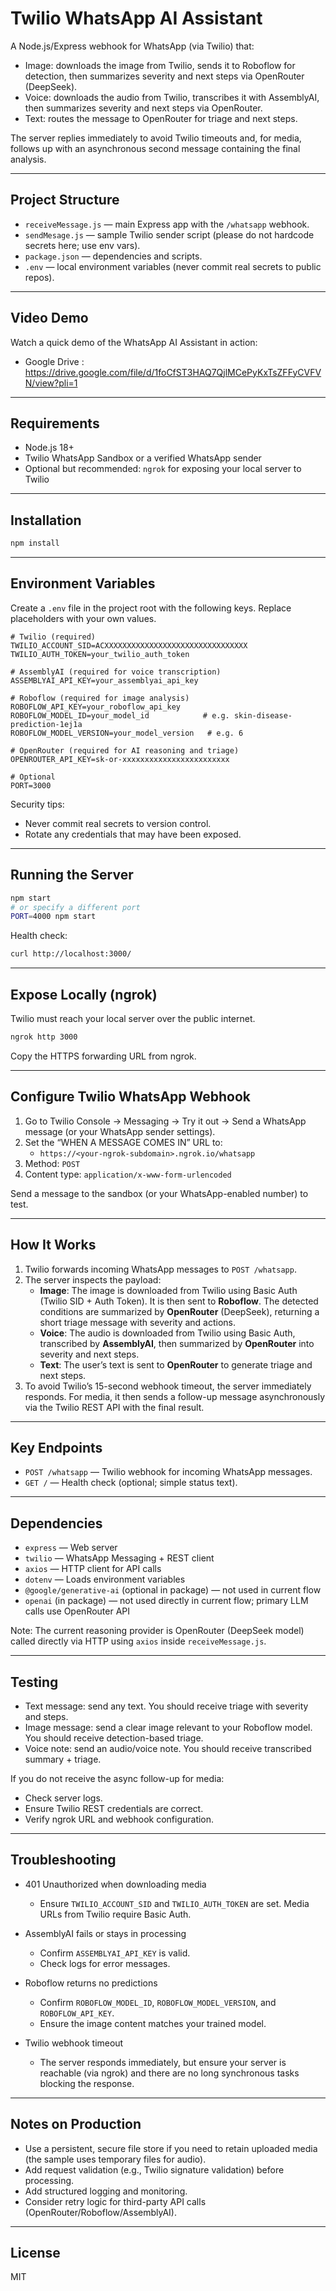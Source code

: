 # Twilio WhatsApp AI Assistant

A Node.js/Express webhook for WhatsApp (via Twilio) that:

- Image: downloads the image from Twilio, sends it to Roboflow for detection, then summarizes severity and next steps via OpenRouter (DeepSeek).
- Voice: downloads the audio from Twilio, transcribes it with AssemblyAI, then summarizes severity and next steps via OpenRouter.
- Text: routes the message to OpenRouter for triage and next steps.

The server replies immediately to avoid Twilio timeouts and, for media, follows up with an asynchronous second message containing the final analysis.

---

## Project Structure

- `receiveMessage.js` — main Express app with the `/whatsapp` webhook.
- `sendMesage.js` — sample Twilio sender script (please do not hardcode secrets here; use env vars).
- `package.json` — dependencies and scripts.
- `.env` — local environment variables (never commit real secrets to public repos).

---

## Video Demo

Watch a quick demo of the WhatsApp AI Assistant in action:

- Google Drive : https://drive.google.com/file/d/1foCfST3HAQ7QjlMCePyKxTsZFFyCVFVN/view?pli=1


---

## Requirements

- Node.js 18+
- Twilio WhatsApp Sandbox or a verified WhatsApp sender
- Optional but recommended: `ngrok` for exposing your local server to Twilio

---

## Installation

```bash
npm install
```

---

## Environment Variables

Create a `.env` file in the project root with the following keys. Replace placeholders with your own values.

```env
# Twilio (required)
TWILIO_ACCOUNT_SID=ACXXXXXXXXXXXXXXXXXXXXXXXXXXXXXXXX
TWILIO_AUTH_TOKEN=your_twilio_auth_token

# AssemblyAI (required for voice transcription)
ASSEMBLYAI_API_KEY=your_assemblyai_api_key

# Roboflow (required for image analysis)
ROBOFLOW_API_KEY=your_roboflow_api_key
ROBOFLOW_MODEL_ID=your_model_id            # e.g. skin-disease-prediction-1ej1a
ROBOFLOW_MODEL_VERSION=your_model_version   # e.g. 6

# OpenRouter (required for AI reasoning and triage)
OPENROUTER_API_KEY=sk-or-xxxxxxxxxxxxxxxxxxxxxxxx

# Optional
PORT=3000
```

Security tips:
- Never commit real secrets to version control.
- Rotate any credentials that may have been exposed.

---

## Running the Server

```bash
npm start
# or specify a different port
PORT=4000 npm start
```

Health check:

```bash
curl http://localhost:3000/
```

---

## Expose Locally (ngrok)

Twilio must reach your local server over the public internet.

```bash
ngrok http 3000
```

Copy the HTTPS forwarding URL from ngrok.

---

## Configure Twilio WhatsApp Webhook

1. Go to Twilio Console → Messaging → Try it out → Send a WhatsApp message (or your WhatsApp sender settings).
2. Set the “WHEN A MESSAGE COMES IN” URL to:
   - `https://<your-ngrok-subdomain>.ngrok.io/whatsapp`
3. Method: `POST`
4. Content type: `application/x-www-form-urlencoded`

Send a message to the sandbox (or your WhatsApp-enabled number) to test.

---

## How It Works

1. Twilio forwards incoming WhatsApp messages to `POST /whatsapp`.
2. The server inspects the payload:
   - **Image**: The image is downloaded from Twilio using Basic Auth (Twilio SID + Auth Token). It is then sent to **Roboflow**. The detected conditions are summarized by **OpenRouter** (DeepSeek), returning a short triage message with severity and actions.
   - **Voice**: The audio is downloaded from Twilio using Basic Auth, transcribed by **AssemblyAI**, then summarized by **OpenRouter** into severity and next steps.
   - **Text**: The user’s text is sent to **OpenRouter** to generate triage and next steps.
3. To avoid Twilio’s 15-second webhook timeout, the server immediately responds. For media, it then sends a follow-up message asynchronously via the Twilio REST API with the final result.

---

## Key Endpoints

- `POST /whatsapp` — Twilio webhook for incoming WhatsApp messages.
- `GET /` — Health check (optional; simple status text).

---

## Dependencies

- `express` — Web server
- `twilio` — WhatsApp Messaging + REST client
- `axios` — HTTP client for API calls
- `dotenv` — Loads environment variables
- `@google/generative-ai` (optional in package) — not used in current flow
- `openai` (in package) — not used directly in current flow; primary LLM calls use OpenRouter API

Note: The current reasoning provider is OpenRouter (DeepSeek model) called directly via HTTP using `axios` inside `receiveMessage.js`.

---

## Testing

- Text message: send any text. You should receive triage with severity and steps.
- Image message: send a clear image relevant to your Roboflow model. You should receive detection-based triage.
- Voice note: send an audio/voice note. You should receive transcribed summary + triage.

If you do not receive the async follow-up for media:
- Check server logs.
- Ensure Twilio REST credentials are correct.
- Verify ngrok URL and webhook configuration.

---

## Troubleshooting

- 401 Unauthorized when downloading media
  - Ensure `TWILIO_ACCOUNT_SID` and `TWILIO_AUTH_TOKEN` are set. Media URLs from Twilio require Basic Auth.

- AssemblyAI fails or stays in processing
  - Confirm `ASSEMBLYAI_API_KEY` is valid.
  - Check logs for error messages.

- Roboflow returns no predictions
  - Confirm `ROBOFLOW_MODEL_ID`, `ROBOFLOW_MODEL_VERSION`, and `ROBOFLOW_API_KEY`.
  - Ensure the image content matches your trained model.

- Twilio webhook timeout
  - The server responds immediately, but ensure your server is reachable (via ngrok) and there are no long synchronous tasks blocking the response.

---

## Notes on Production

- Use a persistent, secure file store if you need to retain uploaded media (the sample uses temporary files for audio).
- Add request validation (e.g., Twilio signature validation) before processing.
- Add structured logging and monitoring.
- Consider retry logic for third-party API calls (OpenRouter/Roboflow/AssemblyAI).

---

## License

MIT
